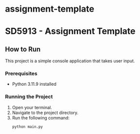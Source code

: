 # assignment-template
# SD5913 - Assignment Template

## How to Run

This project is a simple console application that takes user input.

### Prerequisites
- Python 3.11.9 installed

### Running the Project

1. Open your terminal.
2. Navigate to the project directory.
3. Run the following command:
   ```bash
   python main.py
